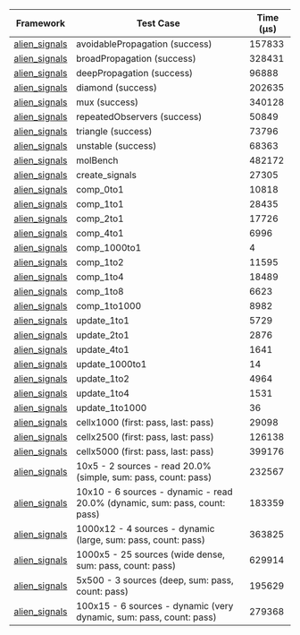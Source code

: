 | Framework | Test Case | Time (μs) |
| --- | --- | --- |
| [alien_signals](https://github.com/medz/alien-signals-dart) | avoidablePropagation (success) | 157833 |
| [alien_signals](https://github.com/medz/alien-signals-dart) | broadPropagation (success) | 328431 |
| [alien_signals](https://github.com/medz/alien-signals-dart) | deepPropagation (success) | 96888 |
| [alien_signals](https://github.com/medz/alien-signals-dart) | diamond (success) | 202635 |
| [alien_signals](https://github.com/medz/alien-signals-dart) | mux (success) | 340128 |
| [alien_signals](https://github.com/medz/alien-signals-dart) | repeatedObservers (success) | 50849 |
| [alien_signals](https://github.com/medz/alien-signals-dart) | triangle (success) | 73796 |
| [alien_signals](https://github.com/medz/alien-signals-dart) | unstable (success) | 68363 |
| [alien_signals](https://github.com/medz/alien-signals-dart) | molBench | 482172 |
| [alien_signals](https://github.com/medz/alien-signals-dart) | create_signals | 27305 |
| [alien_signals](https://github.com/medz/alien-signals-dart) | comp_0to1 | 10818 |
| [alien_signals](https://github.com/medz/alien-signals-dart) | comp_1to1 | 28435 |
| [alien_signals](https://github.com/medz/alien-signals-dart) | comp_2to1 | 17726 |
| [alien_signals](https://github.com/medz/alien-signals-dart) | comp_4to1 | 6996 |
| [alien_signals](https://github.com/medz/alien-signals-dart) | comp_1000to1 | 4 |
| [alien_signals](https://github.com/medz/alien-signals-dart) | comp_1to2 | 11595 |
| [alien_signals](https://github.com/medz/alien-signals-dart) | comp_1to4 | 18489 |
| [alien_signals](https://github.com/medz/alien-signals-dart) | comp_1to8 | 6623 |
| [alien_signals](https://github.com/medz/alien-signals-dart) | comp_1to1000 | 8982 |
| [alien_signals](https://github.com/medz/alien-signals-dart) | update_1to1 | 5729 |
| [alien_signals](https://github.com/medz/alien-signals-dart) | update_2to1 | 2876 |
| [alien_signals](https://github.com/medz/alien-signals-dart) | update_4to1 | 1641 |
| [alien_signals](https://github.com/medz/alien-signals-dart) | update_1000to1 | 14 |
| [alien_signals](https://github.com/medz/alien-signals-dart) | update_1to2 | 4964 |
| [alien_signals](https://github.com/medz/alien-signals-dart) | update_1to4 | 1531 |
| [alien_signals](https://github.com/medz/alien-signals-dart) | update_1to1000 | 36 |
| [alien_signals](https://github.com/medz/alien-signals-dart) | cellx1000 (first: pass, last: pass) | 29098 |
| [alien_signals](https://github.com/medz/alien-signals-dart) | cellx2500 (first: pass, last: pass) | 126138 |
| [alien_signals](https://github.com/medz/alien-signals-dart) | cellx5000 (first: pass, last: pass) | 399176 |
| [alien_signals](https://github.com/medz/alien-signals-dart) | 10x5 - 2 sources - read 20.0% (simple, sum: pass, count: pass) | 232567 |
| [alien_signals](https://github.com/medz/alien-signals-dart) | 10x10 - 6 sources - dynamic - read 20.0% (dynamic, sum: pass, count: pass) | 183359 |
| [alien_signals](https://github.com/medz/alien-signals-dart) | 1000x12 - 4 sources - dynamic (large, sum: pass, count: pass) | 363825 |
| [alien_signals](https://github.com/medz/alien-signals-dart) | 1000x5 - 25 sources (wide dense, sum: pass, count: pass) | 629914 |
| [alien_signals](https://github.com/medz/alien-signals-dart) | 5x500 - 3 sources (deep, sum: pass, count: pass) | 195629 |
| [alien_signals](https://github.com/medz/alien-signals-dart) | 100x15 - 6 sources - dynamic (very dynamic, sum: pass, count: pass) | 279368 |

